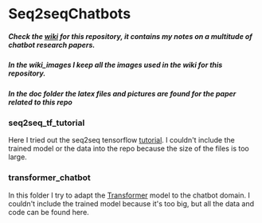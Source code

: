 # Seq2seqChatbots
 
##### Check the [wiki](https://github.com/ricsinaruto/Seq2seqChatbots/wiki/Chatbot-and-Related-Research-Paper-Notes-with-Images) for this repository, it contains my notes on a multitude of chatbot research papers.
##### In the wiki_images I keep all the images used in the wiki for this repository.
##### In the doc folder the latex files and pictures are found for the paper related to this repo

### seq2seq_tf_tutorial
Here I tried out the seq2seq tensorflow [tutorial](https://www.tensorflow.org/tutorials/seq2seq). I couldn't include the trained model or the data into the repo because the size of the files is too large.
### transformer_chatbot
In this folder I try to adapt the [Transformer](https://github.com/tensorflow/tensor2tensor) model to the chatbot domain. I couldn't include the trained model because it's too big, but all the data and code can be found here.




